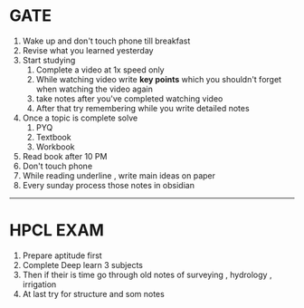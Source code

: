 # GATE
1. Wake up and don't touch phone till breakfast
2. Revise what you learned yesterday 
3. Start studying 
	1. Complete a video at 1x speed only
	2. While watching video write **key points** which you shouldn't forget when watching the video again
	3. take notes after you've completed watching video
	4. After that try remembering while you write detailed notes
4. Once a topic is complete solve 
	1. PYQ
	2. Textbook
	3. Workbook
5. Read book after 10 PM 
6. Don't touch phone 
7. While reading underline , write main ideas on paper
8. Every sunday process those notes in obsidian

***
# HPCL EXAM

1. Prepare aptitude first
2. Complete Deep learn 3 subjects
3. Then if their is time go through old notes of surveying , hydrology , irrigation
4. At last try for structure and som notes

